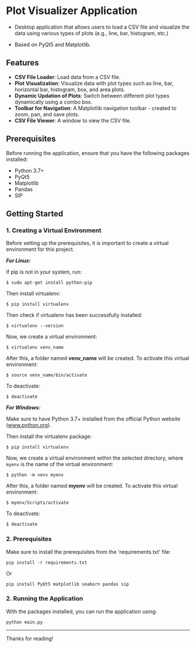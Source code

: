 # Plot Visualizer Application

- Desktop application that allows users to load a CSV file and visualize the data using various types of plots (e.g., line, bar, histogram, etc.) 

- Based on PyQt5 and Matplotlib.



## Features

- **CSV File Loader**: Load data from a CSV file.
- **Plot Visualization**: Visualize data with plot types such as line, bar, horizontal bar, histogram, box, and area plots.
- **Dynamic Updation of Plots**: Switch between different plot types dynamically using a combo box.
- **Toolbar for Navigation**: A Matplotlib navigation toolbar - created to zoom, pan, and save plots.
- **CSV File Viewer**: A window to view the CSV file.

## Prerequisites

Before running the application, ensure that you have the following packages installed:

- Python 3.7+
- PyQt5
- Matplotlib
- Pandas
- SIP


## Getting Started

### 1. Creating a Virtual Environment

Before setting up the prerequisites, it is important to create a virtual environment for this project.

***For Linux:***

If pip is not in your system, run:

```$ sudo apt-get install python-pip```

Then install virtualenv:

```$ pip install virtualenv```

Then check if virtualenv has been successfully installed:

```$ virtualenv --version```

Now, we create a virtual environment:

```$ virtualenv venv_name```

After this, a folder named **venv_name** will be created. To activate this virtual environment:

```$ source venv_name/bin/activate```

To deactivate:

```$ deactivate```

***For Windows:***

Make sure to have Python 3.7+ installed from the official Python website (www.python.org). 

Then install the virtualenv package:

```$ pip install virtualenv```

Now, we create a virtual environment within the selected directory, where `myenv` is the name of the virtual environment:

```$ python -m venv myenv```

After this, a folder named **myenv** will be created. To activate this virtual environment:

```$ myenv/Scripts/activate```

To deactivate:

```$ deactivate```


### 2. Prerequisites

Make sure to install the prerequisites from the 'requirements.txt' file:

```pip install -r requirements.txt```

Or

```pip install PyQt5 matplotlib seaborn pandas sip```

### 2. Running the Application
With the packages installed, you can run the application using:

```python main.py```

----


Thanks for reading!







